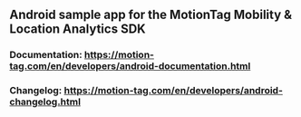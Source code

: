 ## Android sample app for the MotionTag Mobility & Location Analytics SDK


### Documentation: https://motion-tag.com/en/developers/android-documentation.html

### Changelog: https://motion-tag.com/en/developers/android-changelog.html
